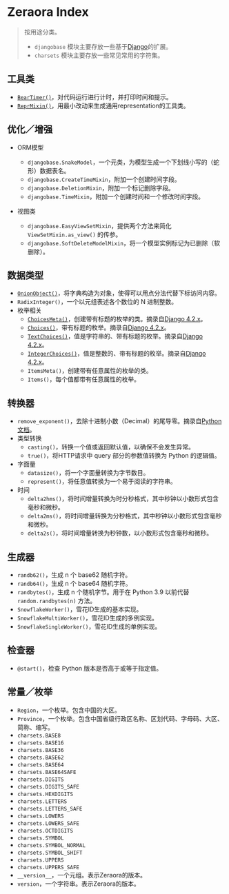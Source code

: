 # Zeraora Index

> 按用途分类。
>
> - `djangobase` 模块主要存放一些基于[Django](https://pypi.org/project/Django/)的扩展。
> - `charsets` 模块主要存放一些常见常用的字符集。

## 工具类

- [`BearTimer()`](./zeraora/BearTimer.md)，对代码运行进行计时，并打印时间和提示。
- [`ReprMixin()`](./zeraora/ReprMixin.md)，用最小改动来生成通用representation的工具类。

## 优化／增强

- ORM模型
  - `djangobase.SnakeModel`，一个元类，为模型生成一个下划线小写的（蛇形）数据表名。
  - `djangobase.CreateTimeMixin`，附加一个创建时间字段。
  - `djangobase.DeletionMixin`，附加一个标记删除字段。
  - `djangobase.TimeMixin`，附加一个创建时间和一个修改时间字段。
  
- 视图类
  - `djangobase.EasyViewSetMixin`，提供两个方法来简化 `ViewSetMixin.as_view()` 的传参。
  - `djangobase.SoftDeleteModelMixin`，将一个模型实例标记为已删除（软删除）。

## 数据类型

- [`OnionObject()`](./zeraora/OnionObject.md)，将字典构造为对象，使得可以用点分法代替下标访问内容。
- `RadixInteger()`，一个以元组表述各个数位的 N 进制整数。
- 枚举相关
  - [`ChoicesMeta()`](https://docs.djangoproject.com/zh-hans/4.2/ref/models/fields/#enumeration-types)，创建带有标题的枚举的类。摘录自[Django 4.2.x](https://github.com/django/django/blob/stable/4.2.x/django/db/models/enums.py)。
  - [`Choices()`](https://docs.djangoproject.com/zh-hans/4.2/ref/models/fields/#enumeration-types)，带有标题的枚举。摘录自[Django 4.2.x](https://github.com/django/django/blob/stable/4.2.x/django/db/models/enums.py)。
  - [`TextChoices()`](https://docs.djangoproject.com/zh-hans/4.2/ref/models/fields/#enumeration-types)，值是字符串的、带有标题的枚举。摘录自[Django 4.2.x](https://github.com/django/django/blob/stable/4.2.x/django/db/models/enums.py)。
  - [`IntegerChoices()`](https://docs.djangoproject.com/zh-hans/4.2/ref/models/fields/#enumeration-types)，值是整数的、带有标题的枚举。摘录自[Django 4.2.x](https://github.com/django/django/blob/stable/4.2.x/django/db/models/enums.py)。
  - `ItemsMeta()`，创建带有任意属性的枚举的类。
  - `Items()`，每个值都带有任意属性的枚举。

## 转换器

- `remove_exponent()`，去除十进制小数（Decimal）的尾导零。摘录自[Python文档](https://docs.python.org/zh-cn/3/library/decimal.html#decimal-faq)。
- 类型转换
  - `casting()`，转换一个值或返回默认值，以确保不会发生异常。
  - `true()`，将HTTP请求中 query 部分的参数值转换为 Python 的逻辑值。
- 字面量
  - `datasize()`，将一个字面量转换为字节数目。
  - `represent()`，将任意值转换为一个易于阅读的字符串。
- 时间
  - `delta2hms()`，将时间增量转换为时分秒格式，其中秒钟以小数形式包含毫秒和微秒。
  - `delta2ms()`，将时间增量转换为分秒格式，其中秒钟以小数形式包含毫秒和微秒。
  - `delta2s()`，将时间增量转换为秒钟数，以小数形式包含毫秒和微秒。

## 生成器

- `randb62()`，生成 n 个 base62 随机字符。
- `randb64()`，生成 n 个 base64 随机字符。
- `randbytes()`，生成 n 个随机字节。用于在 Python 3.9 以前代替 `random.randbytes(n)` 方法。
- `SnowflakeWorker()`，雪花ID生成的基本实现。
- `SnowflakeMultiWorker()`，雪花ID生成的多例实现。
- `SnowflakeSingleWorker()`，雪花ID生成的单例实现。

## 检查器

- `@start()`，检查 Python 版本是否高于或等于指定值。

## 常量／枚举

- `Region`，一个枚举。包含中国的大区。
- `Province`，一个枚举。包含中国省级行政区名称、区划代码、字母码、大区、简称、缩写。
- `charsets.BASE8`
- `charsets.BASE16`
- `charsets.BASE36`
- `charsets.BASE62`
- `charsets.BASE64`
- `charsets.BASE64SAFE`
- `charsets.DIGITS`
- `charsets.DIGITS_SAFE`
- `charsets.HEXDIGITS`
- `charsets.LETTERS`
- `charsets.LETTERS_SAFE`
- `charsets.LOWERS`
- `charsets.LOWERS_SAFE`
- `charsets.OCTDIGITS`
- `charsets.SYMBOL`
- `charsets.SYMBOL_NORMAL`
- `charsets.SYMBOL_SHIFT`
- `charsets.UPPERS`
- `charsets.UPPERS_SAFE`
- `__version__`，一个元组。表示Zeraora的版本。
- `version`，一个字符串。表示Zeraora的版本。
